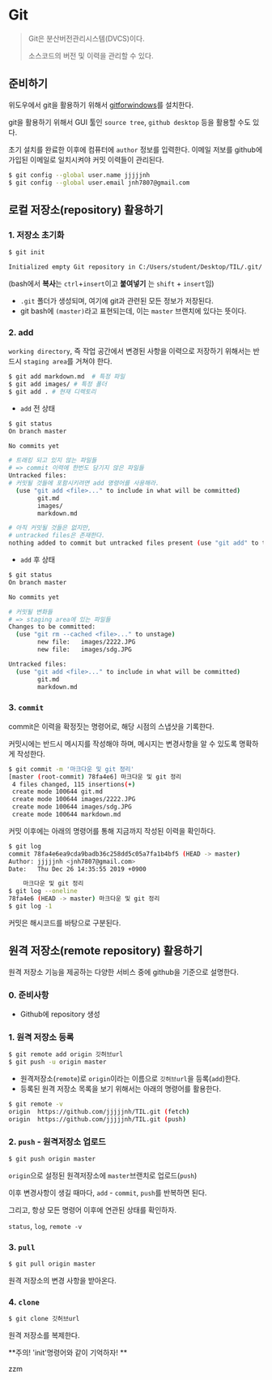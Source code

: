 # Git

> Git은 분산버전관리시스템(DVCS)이다.
>
> 소스코드의 버전 및 이력을 관리할 수 있다.

## 준비하기

위도우에서 git을 활용하기 위해서 [gitforwindows](https://gitforwindows.org)를 설치한다.

git을 활용하기 위해서 GUI 툴인 `source tree`, `github desktop` 등을 활용할 수도 있다.

초기 설치를 완료한 이후에 컴퓨터에 `author` 정보를 입력한다. 이메일 저보를 github에 가입된 이메일로 일치시켜야 커밋 이력들이 관리된다.

```bash
$ git config --global user.name jjjjjnh
$ git config --global user.email jnh7807@gmail.com
```

## 로컬 저장소(repository) 활용하기

### 1. 저장소 초기화

```bash
$ git init

Initialized empty Git repository in C:/Users/student/Desktop/TIL/.git/
```

(bash에서 **복사**는 `ctrl`+`insert`이고 **붙여넣기** 는 `shift` + `insert`임)

* `.git` 폴더가 생성되며, 여기에 git과 관련된 모든 정보가 저장된다.
* git bash에 `(master)`라고 표현되는데, 이는 `master` 브랜치에 있다는 뜻이다.

### 2. add

`working directory`, 즉 작업 공간에서 변경된 사항을 이력으로 저장하기 위해서는 반드시 `staging area`를 거쳐야 한다.

```bash
$ git add markdown.md  # 특정 파일
$ git add images/ # 특정 폴더
$ git add . # 현재 디렉토리
```

* `add` 전 상태

```bash
$ git status
On branch master

No commits yet

# 트래킹 되고 있지 않는 파일들
# => commit 이력에 한번도 담기지 않은 파일들
Untracked files:
# 커밋될 것들에 포함시키려면 add 명령어를 사용해라.
  (use "git add <file>..." to include in what will be committed)
        git.md
        images/
        markdown.md

# 아직 커밋될 것들은 없지만,
# untracked files은 존재한다.
nothing added to commit but untracked files present (use "git add" to track)
```



* `add` 후 상태

```bash
$ git status
On branch master

No commits yet

# 커밋될 변화들
# => staging area에 있는 파일들
Changes to be committed:
  (use "git rm --cached <file>..." to unstage)
        new file:   images/2222.JPG
        new file:   images/sdg.JPG

Untracked files:
  (use "git add <file>..." to include in what will be committed)
        git.md
        markdown.md
```



### 3. `commit`

commit은 이력을 확정짓는 명령어로, 해당 시점의 스냅샷을 기록한다.

커밋시에는 반드시 메시지를 작성해야 하며, 메시지는 변경사항을 알 수 있도록 명확하게 작성한다.

```bash
$ git commit -m '마크다운 및 git 정리'
[master (root-commit) 78fa4e6] 마크다운 및 git 정리
 4 files changed, 115 insertions(+)
 create mode 100644 git.md
 create mode 100644 images/2222.JPG
 create mode 100644 images/sdg.JPG
 create mode 100644 markdown.md
```

커밋 이후에는 아래의 명령어를 통해 지금까지 작성된 이력을 확인하다.

```bash
$ git log
commit 78fa4e6ea9cda9badb36c258dd5c05a7fa1b4bf5 (HEAD -> master)
Author: jjjjjnh <jnh7807@gmail.com>
Date:   Thu Dec 26 14:35:55 2019 +0900

    마크다운 및 git 정리
$ git log --oneline
78fa4e6 (HEAD -> master) 마크다운 및 git 정리
$ git log -1
```

커밋은 해시코드를 바탕으로 구분된다.



## 원격 저장소(remote repository) 활용하기

원격 저장소 기능을 제공하는 다양한 서비스 중에 github을 기준으로 설명한다.

### 0. 준비사항

* Github에 repository 생성

### 1. 원격 저장소 등록

```bash
$ git remote add origin 깃허브url
$ git push -u origin master
```

* 원격저장소(`remote`)로 `origin`이라는 이름으로 `깃허브url`을 등록(`add`)한다.
* 등록된 원격 저장소 목록을 보기 위해서는 아래의 명령어를 활용한다.

``` bash
$ git remote -v
origin  https://github.com/jjjjjnh/TIL.git (fetch)
origin  https://github.com/jjjjjnh/TIL.git (push)
```

### 2. `push` - 원격저장소 업로드

```bash
$ git push origin master
```

`origin`으로 설정된 원격저장소에 `master`브랜치로 업로드(`push`)

이후 변경사항이 생길 때마다, `add` - `commit`, `push`를 반복하면 된다.

그리고, 항상 모든 명령어 이후에 연관된 상태를 확인하자.

`status`, `log`, `remote -v`

###  3. `pull`

```bash
$ git pull origin master
```

원격 저장소의 변경 사항을 받아온다.

### 4. `clone`

```bash
$ git clone 깃허브url
```

원격 저장소를 복제한다.

**주의! 'init'명령어와 같이 기억하자! ** 

zzm